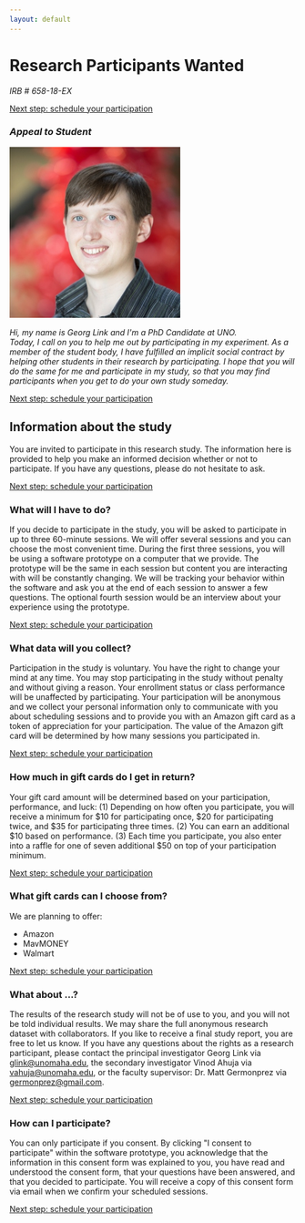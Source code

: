 ```yaml
---
layout: default
---
```


# Research Participants Wanted
_IRB # 658-18-EX_

[Next step: schedule your participation](https://goo.gl/forms/EBIDLEfmNO1TkKku1)

<h3><em>Appeal to Student</em></h3>
<img src="/assets/profile.jpg" />
<p><em> Hi, my name is Georg Link and I'm a PhD Candidate at UNO.<br/>
  Today, I call on you to help me out by participating in my experiment.
  As a member of the student body, I have fulfilled an implicit social contract
  by helping other students in their research by participating. I hope that you will
   do the same for me and participate in my study, so that you may find participants
   when you get to do your own study someday.</em></p>

[Next step: schedule your participation](https://goo.gl/forms/EBIDLEfmNO1TkKku1)

<h2>Information about the study</h2>
  <p>You are invited to participate in this research study. The information here
is provided to help you make an informed decision whether or not to participate.
If you have any questions, please do not hesitate to ask.</p>

[Next step: schedule your participation](https://goo.gl/forms/EBIDLEfmNO1TkKku1)

### What will I have to do?
If you decide to participate in the study, you will be asked to participate
in up to three 60-minute sessions. We will offer several sessions and you can
choose the most convenient time. During the first three sessions, you will be
using a software prototype on a computer that we provide. The prototype will be
the same in each session but content you are interacting with will be constantly
changing. We will be tracking your behavior within the software and ask you at
the end of each session to answer a few questions. The optional fourth session
would be an interview about your experience using the prototype.

[Next step: schedule your participation](https://goo.gl/forms/EBIDLEfmNO1TkKku1)

### What data will you collect?
  <p>Participation in the study is voluntary. You have the right to change your
mind at any time. You may stop participating in the study without penalty and
without giving a reason. Your enrollment status or class performance will be
unaffected by participating. Your participation will be anonymous and we collect
your personal information only to communicate with you about scheduling sessions
and to provide you with an Amazon gift card as a token of appreciation for your
participation. The value of the Amazon gift card will be determined by how many
sessions you participated in.</p>

[Next step: schedule your participation](https://goo.gl/forms/EBIDLEfmNO1TkKku1)

### How much in gift cards do I get in return?
Your gift card amount will be determined based on your participation,
performance, and luck: (1) Depending on how often you participate, you will
receive a minimum for $10 for participating once, $20 for participating twice,
and $35 for participating three times. (2) You can earn an additional $10 based
on performance. (3) Each time you participate, you also enter into a raffle for
one of seven additional $50 on top of your participation minimum.

[Next step: schedule your participation](https://goo.gl/forms/EBIDLEfmNO1TkKku1)

### What gift cards can I choose from?

We are planning to offer:
  - Amazon
  - MavMONEY
  - Walmart

[Next step: schedule your participation](https://goo.gl/forms/EBIDLEfmNO1TkKku1)

### What about ...?
The results of the research study will not be of use to you, and you will
not be told individual results. We may share the full anonymous research dataset
with collaborators. If you like to receive a final study report, you are free to
let us know. If you have any questions about the rights as a research
participant, please contact the principal investigator Georg Link via
glink@unomaha.edu, the secondary investigator Vinod Ahuja via
vahuja@unomaha.edu, or the faculty supervisor: Dr. Matt Germonprez via
germonprez@gmail.com.

[Next step: schedule your participation](https://goo.gl/forms/EBIDLEfmNO1TkKku1)

### How can I participate?
You can only participate if you consent. By clicking "I consent to
participate" within the software prototype, you acknowledge that the information
in this consent form was explained to you, you have read and understood the
consent form, that your questions have been answered, and that you decided to
participate. You will receive a copy of this consent form via email when we
confirm your scheduled sessions.

[Next step: schedule your participation](https://goo.gl/forms/EBIDLEfmNO1TkKku1)
